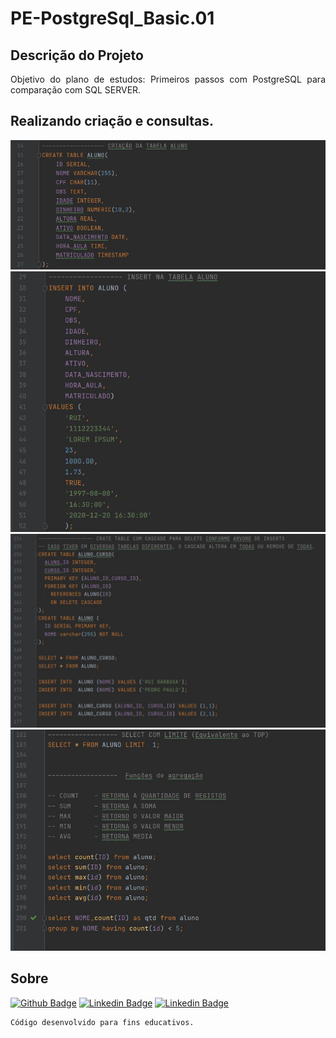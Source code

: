 # PE-PostgreSql_Basic.01

## Descrição do Projeto
<p align="justify"> Objetivo do plano de estudos: Primeiros passos com PostgreSQL para comparação com SQL SERVER.
</p>

## Realizando criação e consultas.


<p align="left">
  <img src="https://github.com/barbosahub/ImageRepository/blob/master/PE-PostgreSql_Basic.01/CREATE.JPG" width="650" alt="Create com PostGresql">
  <img src="https://github.com/barbosahub/ImageRepository/blob/master/PE-PostgreSql_Basic.01/INSERT.JPG" width="650" alt="Insert com PostGresql">
  <img src="https://github.com/barbosahub/ImageRepository/blob/master/PE-PostgreSql_Basic.01/CREATECASCADE.JPG" width="650" alt="Create Cascade com PostGresql">
  <img src="https://github.com/barbosahub/ImageRepository/blob/master/PE-PostgreSql_Basic.01/LIMIT.JPG" width="650" alt="Select utilizando limite de busca com PostGresql">
</p>

## Sobre
[![Github Badge](https://img.shields.io/badge/-Github-000?style=flat-square&logo=Github&logoColor=white&link=https://github.com/barbosahub)](https://github.com/barbosahub)
[![Linkedin Badge](https://img.shields.io/badge/-LinkedIn-blue?style=flat-square&logo=Linkedin&logoColor=white&link=https://www.linkedin.com/in/brui/)](https://www.linkedin.com/in/brui/)
[![Linkedin Badge](https://img.shields.io/badge/Curso-Alura-yellow?style=flat-square&logo=&logoColor=white&link=https://cursos.alura.com.br/course/introducao-postgresql-primeiros-passos)](https://cursos.alura.com.br/course/introducao-postgresql-primeiros-passos)

```sh
Código desenvolvido para fins educativos.
```










